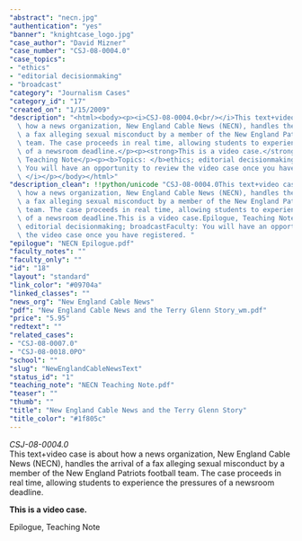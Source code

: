 ```yaml
---
"abstract": "necn.jpg"
"authentication": "yes"
"banner": "knightcase_logo.jpg"
"case_author": "David Mizner"
"case_number": "CSJ-08-0004.0"
"case_topics":
- "ethics"
- "editorial decisionmaking"
- "broadcast"
"category": "Journalism Cases"
"category_id": "17"
"created_on": "1/15/2009"
"description": "<html><body><p><i>CSJ-08-0004.0<br/></i>This text+video case is about\
  \ how a news organization, New England Cable News (NECN), handles the arrival of\
  \ a fax alleging sexual misconduct by a member of the New England Patriots football\
  \ team. The case proceeds in real time, allowing students to experience the pressures\
  \ of a newsroom deadline.</p><p><strong>This is a video case.</strong></p><p>Epilogue,\
  \ Teaching Note</p><p><b>Topics: </b>ethics; editorial decisionmaking; broadcast</p><p><b><i>Faculty</i></b><i>:\
  \ You will have an opportunity to review the video case once you have registered.\
  \ </i></p></body></html>"
"description_clean": !!python/unicode "CSJ-08-0004.0This text+video case is about\
  \ how a news organization, New England Cable News (NECN), handles the arrival of\
  \ a fax alleging sexual misconduct by a member of the New England Patriots football\
  \ team. The case proceeds in real time, allowing students to experience the pressures\
  \ of a newsroom deadline.This is a video case.Epilogue, Teaching NoteTopics: ethics;\
  \ editorial decisionmaking; broadcastFaculty: You will have an opportunity to review\
  \ the video case once you have registered. "
"epilogue": "NECN Epilogue.pdf"
"faculty_notes": ""
"faculty_only": ""
"id": "18"
"layout": "standard"
"link_color": "#09704a"
"linked_classes": ""
"news_org": "New England Cable News"
"pdf": "New England Cable News and the Terry Glenn Story_wm.pdf"
"price": "5.95"
"redtext": ""
"related_cases":
- "CSJ-08-0007.0"
- "CSJ-08-0018.0PO"
"school": ""
"slug": "NewEnglandCableNewsText"
"status_id": "1"
"teaching_note": "NECN Teaching Note.pdf"
"teaser": ""
"thumb": ""
"title": "New England Cable News and the Terry Glenn Story"
"title_color": "#1f805c"
---
```

<html><body><p><i>CSJ-08-0004.0<br/></i>This text+video case is about how a news organization, New England Cable News (NECN), handles the arrival of a fax alleging sexual misconduct by a member of the New England Patriots football team. The case proceeds in real time, allowing students to experience the pressures of a newsroom deadline.</p><p><strong>This is a video case.</strong></p><p>Epilogue, Teaching Note</p></body></html>
